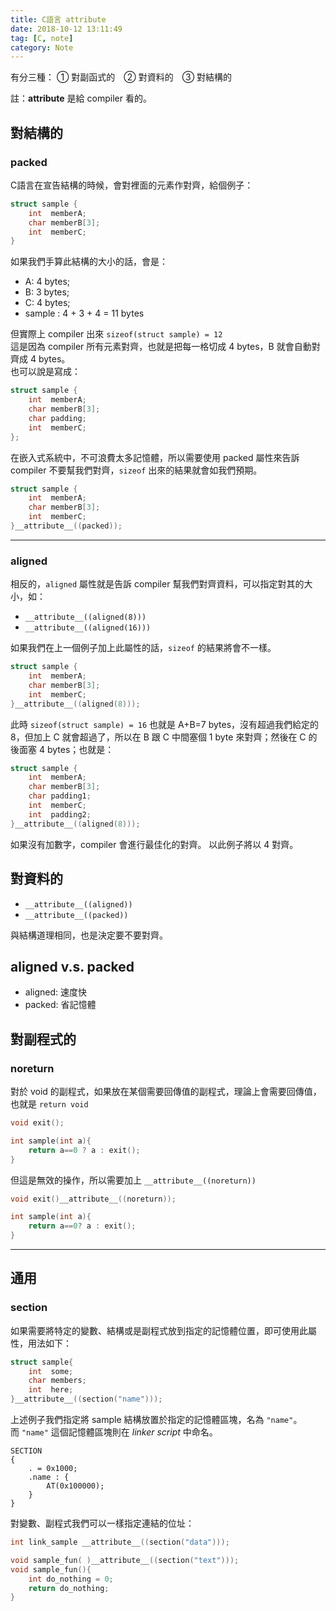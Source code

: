 ```yaml
---
title: C語言 attribute
date: 2018-10-12 13:11:49
tag: [C, note]
category: Note
---
```

有分三種： ① 對副函式的　② 對資料的　③ 對結構的

<i class="fa fa-bell"></i> 註：**attribute** 是給 compiler 看的。

## 對結構的
### packed
C語言在宣告結構的時候，會對裡面的元素作對齊，給個例子：

```c
struct sample {
    int  memberA;
    char memberB[3];
    int  memberC;
}
```

如果我們手算此結構的大小的話，會是：
- A: 4 bytes;
- B: 3 bytes;
- C: 4 bytes;
- sample : 4 + 3 + 4 = 11 bytes

但實際上 compiler 出來 `sizeof(struct sample) = 12`<br>
這是因為 compiler 所有元素對齊，也就是把每一格切成 4 bytes，B 就會自動對齊成 4 bytes。<br>
也可以說是寫成：

```c
struct sample {
    int  memberA;
    char memberB[3];
    char padding;
    int  memberC;
};
```

在嵌入式系統中，不可浪費太多記憶體，所以需要使用 packed 屬性來告訴 compiler 不要幫我們對齊，`sizeof` 出來的結果就會如我們預期。

```c
struct sample {
    int  memberA;
    char memberB[3];
    int  memberC;
}__attribute__((packed));
```

---
### aligned
相反的，`aligned` 屬性就是告訴 compiler 幫我們對齊資料，可以指定對其的大小，如：
- `__attribute__((aligned(8)))`
- `__attribute__((aligned(16)))`

如果我們在上一個例子加上此屬性的話，`sizeof` 的結果將會不一樣。

```c
struct sample {
    int  memberA;
    char memberB[3];
    int  memberC;
}__attribute__((aligned(8)));
```

此時 `sizeof(struct sample) = 16`
也就是 A+B=7 bytes，沒有超過我們給定的 8，但加上 C 就會超過了，所以在 B 跟 C 中間塞個 1 byte 來對齊；然後在 C 的後面塞 4 bytes；也就是：

```c
struct sample {
    int  memberA;
    char memberB[3];
    char padding1;
    int  memberC;
    int  padding2;
}__attribute__((aligned(8)));
```

如果沒有加數字，compiler 會進行最佳化的對齊。
以此例子將以 4 對齊。

## 對資料的
- `__attribute__((aligned))`
- `__attribute__((packed))`

與結構道理相同，也是決定要不要對齊。

## aligned v.s. packed
- aligned: 速度快
- packed: 省記憶體

## 對副程式的

### noreturn
對於 void 的副程式，如果放在某個需要回傳值的副程式，理論上會需要回傳值，也就是 `return void`

```c
void exit();

int sample(int a){
    return a==0 ? a : exit();
}
```

但這是無效的操作，所以需要加上 `__attribute__((noreturn))`

```c
void exit()__attribute__((noreturn));

int sample(int a){
    return a==0? a : exit();
}
```

---
## 通用
### section
如果需要將特定的變數、結構或是副程式放到指定的記憶體位置，即可使用此屬性，用法如下：

```c
struct sample{
    int  some;
    char members;
    int  here;
}__attribute__((section("name")));
```

上述例子我們指定將 sample 結構放置於指定的記憶體區塊，名為 `"name"`。<br>
而 `"name"` 這個記憶體區塊則在 *linker script* 中命名。

```
SECTION
{
    . = 0x1000;
    .name : {
        AT(0x100000);
    }
}
```

對變數、副程式我們可以一樣指定連結的位址：

```c
int link_sample __attribute__((section("data")));

void sample_fun( )__attribute__((section("text")));
void sample_fun(){
    int do_nothing = 0;
    return do_nothing;
}
```
